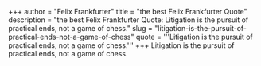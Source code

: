 +++
author = "Felix Frankfurter"
title = "the best Felix Frankfurter Quote"
description = "the best Felix Frankfurter Quote: Litigation is the pursuit of practical ends, not a game of chess."
slug = "litigation-is-the-pursuit-of-practical-ends-not-a-game-of-chess"
quote = '''Litigation is the pursuit of practical ends, not a game of chess.'''
+++
Litigation is the pursuit of practical ends, not a game of chess.
